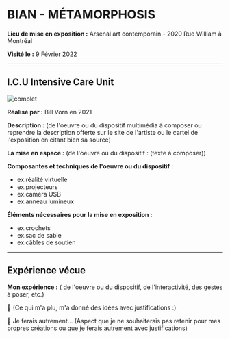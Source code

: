 # BIAN - MÉTAMORPHOSIS

 **Lieu de mise en exposition :** Arsenal art contemporain - 2020 Rue William à Montréal
 
 **Visité le :** 9 Février 2022
 
 ---

## I.C.U Intensive Care Unit

 ![complet](photographies/bian_icu_complet.jpg)

 **Réalisé par :** Bill Vorn en 2021

 **Description :** (de l'oeuvre ou du dispositif multimédia à composer ou reprendre la description offerte sur le site de l'artiste ou le cartel de l'exposition en citant bien sa source)

 **La mise en espace :** (de l'oeuvre ou du dispositif : (texte à composer))

 **Composantes et techniques de l'oeuvre ou du dispositif :** 
 - ex.réalité virtuelle
 - ex.projecteurs
 - ex.caméra USB
 - ex.anneau lumineux

 **Éléments nécessaires pour la mise en exposition :**
 - ex.crochets
 - ex.sac de sable
 - ex.câbles de soutien

---

 ## Expérience vécue

 **Mon expérience :** ( de l'oeuvre ou du dispositif, de l'interactivité, des gestes à poser, etc.)

 💛 (Ce qui m'a plu, m'a donné des idées avec justifications :)
 
 🤔 Je ferais autrement... (Aspect que je ne souhaiterais pas retenir pour mes propres créations ou que je ferais autrement avec justifications)

